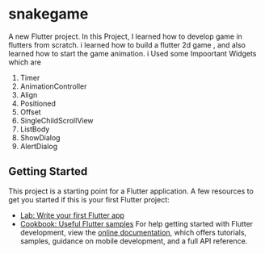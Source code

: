 # snakegame

A new Flutter project.
In this Project,
I learned  how to develop game in flutters from scratch. 
i learned how to build a flutter 2d game , and also learned how to start the game animation.
i Used some Impoortant Widgets which are 
1) Timer
2) AnimationController
3) Align
4) Positioned
5) Offset
6) SingleChildScrollView
7) ListBody
8) ShowDialog
9) AlertDialog



## Getting Started
This project is a starting point for a Flutter application.
A few resources to get you started if this is your first Flutter project:
- [Lab: Write your first Flutter app](https://docs.flutter.dev/get-started/codelab)
- [Cookbook: Useful Flutter samples](https://docs.flutter.dev/cookbook)
For help getting started with Flutter development, view the
[online documentation](https://docs.flutter.dev/), which offers tutorials,
samples, guidance on mobile development, and a full API reference.
